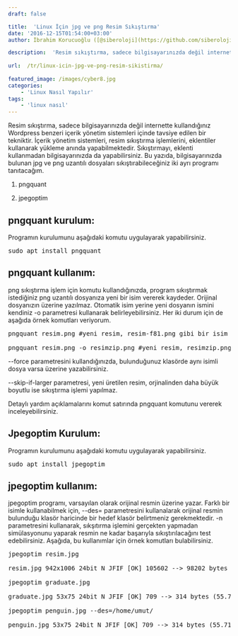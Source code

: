 ```yaml
---
draft: false

title:  'Linux İçin jpg ve png Resim Sıkıştırma'
date: '2016-12-15T01:54:00+03:00'
author: İbrahim Korucuoğlu ([@siberoloji](https://github.com/siberoloji))

description:  'Resim sıkıştırma, sadece bilgisayarınızda değil internette kullandığınız Wordpress benzeri içerik yönetim sistemleri içinde tavsiye edilen bir tekniktir. İçerik yönetim sistemleri, resim sıkıştırma işlemlerini, eklentiler kullanarak yükleme anında yapabilmektedir. Sıkıştırmayı, eklenti kullanmadan bilgisayarınızda da yapabilirsiniz. Bu yazıda, bilgisayarınızda bulunan jpg ve png uzantılı dosyaları sıkıştırabileceğiniz iki ayrı programı tanıtacağım.' 
 
url:  /tr/linux-icin-jpg-ve-png-resim-sikistirma/
 
featured_image: /images/cyber8.jpg
categories:
    - 'Linux Nasıl Yapılır'
tags:
    - 'linux nasıl'
---
```



Resim sıkıştırma, sadece bilgisayarınızda değil internette kullandığınız Wordpress benzeri içerik yönetim sistemleri içinde tavsiye edilen bir tekniktir. İçerik yönetim sistemleri, resim sıkıştırma işlemlerini, eklentiler kullanarak yükleme anında yapabilmektedir. Sıkıştırmayı, eklenti kullanmadan bilgisayarınızda da yapabilirsiniz. Bu yazıda, bilgisayarınızda bulunan jpg ve png uzantılı dosyaları sıkıştırabileceğiniz iki ayrı programı tanıtacağım.



1. pngquant



2. jpegoptim



## pngquant kurulum:



Programın kurulumunu aşağıdaki komutu uygulayarak yapabilirsiniz.


<!-- wp:preformatted -->
<pre class="wp-block-preformatted">sudo apt install pngquant</pre>
<!-- /wp:preformatted -->


## pngquant kullanım:



png sıkıştırma işlem için komutu kullandığınızda, program sıkıştırmak istediğiniz png uzantılı dosyanıza yeni bir isim vererek kaydeder. Orijinal dosyanızın üzerine yazılmaz. Otomatik isim yerine yeni dosyanın ismini kendiniz -o  parametresi kullanarak belirleyebilirsiniz. Her iki durum için de aşağıda örnek komutları veriyorum.


<!-- wp:preformatted -->
<pre class="wp-block-preformatted">pngquant resim.png #yeni resim, resim-f81.png gibi bir isim ile kaydedilir.

pngquant resim.png -o resimzip.png #yeni resim, resimzip.png ismi ile kaydedilir.</pre>
<!-- /wp:preformatted -->


--force  parametresini kullandığınızda, bulunduğunuz klasörde aynı isimli dosya varsa üzerine yazabilirsiniz.



--skip-if-larger  parametresi, yeni üretilen resim, orjinalinden daha büyük boyutlu ise sıkıştırma işlemi yapılmaz.



Detaylı yardım açıklamalarını komut satırında pngquant komutunu vererek inceleyebilirsiniz.



## Jpegoptim Kurulum:



Programın kurulumunu aşağıdaki komutu uygulayarak yapabilirsiniz.


<!-- wp:preformatted -->
<pre class="wp-block-preformatted">sudo apt install jpegoptim</pre>
<!-- /wp:preformatted -->


## jpegoptim kullanım:



jpegoptim programı, varsayılan olarak orijinal resmin üzerine yazar. Farklı bir isimle kullanabilmek için, --des= parametresini kullanalarak orijinal resmin bulunduğu klasör haricinde bir hedef klasör belirtmeniz gerekmektedir. -n parametresini kullanarak, sıkşıtırma işlemini gerçekten yapmadan simülasyonunu yaparak resmin ne kadar başarıyla sıkıştırılacağını test edebilirsiniz. Aşağıda, bu kullanımlar için örnek komutları bulabilirsiniz.


<!-- wp:preformatted -->
<pre class="wp-block-preformatted">jpegoptim resim.jpg

resim.jpg 942x1006 24bit N JFIF [OK] 105602 --&gt; 98202 bytes (7.01%), optimized.

jpegoptim graduate.jpg

graduate.jpg 53x75 24bit N JFIF [OK] 709 --&gt; 314 bytes (55.71%), optimized.

jpegoptim penguin.jpg --des=/home/umut/

penguin.jpg 53x75 24bit N JFIF [OK] 709 --&gt; 314 bytes (55.71%), optimized.</pre>
<!-- /wp:preformatted -->